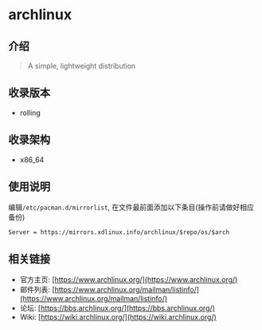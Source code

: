 # archlinux

## 介绍

> A simple, lightweight distribution

## 收录版本

* rolling

## 收录架构

* x86_64

## 使用说明

编辑`/etc/pacman.d/mirrorlist`, 在文件最前面添加以下条目(操作前请做好相应备份)

```
Server = https://mirrors.xdlinux.info/archlinux/$repo/os/$arch
```

## 相关链接

* 官方主页: [https://www.archlinux.org/](https://www.archlinux.org/)
* 邮件列表: [https://www.archlinux.org/mailman/listinfo/](https://www.archlinux.org/mailman/listinfo/)
* 论坛: [https://bbs.archlinux.org/](https://bbs.archlinux.org/)
* Wiki: [https://wiki.archlinux.org/](https://wiki.archlinux.org/)
